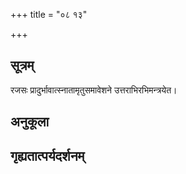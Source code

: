 +++
title = "०८ १३"

+++
## सूत्रम्
रजसः प्रादुर्भावात्स्नातामृतुसमावेशने उत्तराभिरभिमन्त्रयेत।
## अनुकूला

## गृह्यतात्पर्यदर्शनम्



